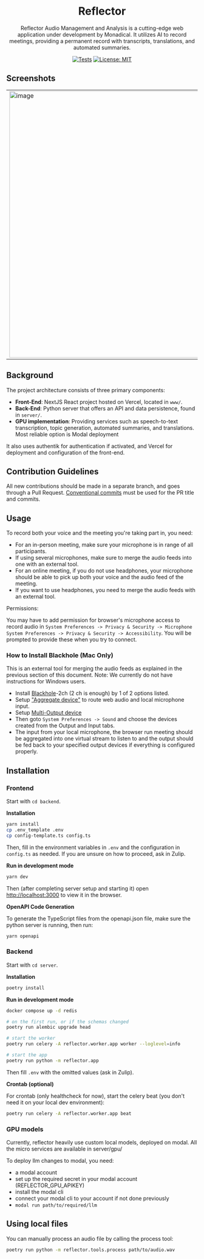 <div align="center">

# Reflector

Reflector Audio Management and Analysis is a cutting-edge web application under development by Monadical. It utilizes AI to record meetings, providing a permanent record with transcripts, translations, and automated summaries.

[![Tests](https://github.com/monadical-sas/cubbi/actions/workflows/pytests.yml/badge.svg?branch=main&event=push)](https://github.com/monadical-sas/cubbi/actions/workflows/pytests.yml)
[![License: MIT](https://img.shields.io/badge/license-AGPL--v3-green.svg)](https://opensource.org/licenses/AGPL-v3)
</div>

## Screenshots
<table>
  <tr>
    <td>
      <a href="https://github.com/user-attachments/assets/3a976930-56c1-47ef-8c76-55d3864309e3">
        <img width="700" alt="image" src="https://github.com/user-attachments/assets/3a976930-56c1-47ef-8c76-55d3864309e3" />
      </a>
    </td>
    <td>
      <a href="https://github.com/user-attachments/assets/bfe3bde3-08af-4426-a9a1-11ad5cd63b33">
        <img width="700" alt="image" src="https://github.com/user-attachments/assets/bfe3bde3-08af-4426-a9a1-11ad5cd63b33" />
      </a>
    </td>
    <td>
      <a href="https://github.com/user-attachments/assets/7b60c9d0-efe4-474f-a27b-ea13bd0fabdc">
        <img width="700" alt="image" src="https://github.com/user-attachments/assets/7b60c9d0-efe4-474f-a27b-ea13bd0fabdc" />
      </a>
    </td>
  </tr>
</table>

## Background

The project architecture consists of three primary components:

- **Front-End**: NextJS React project hosted on Vercel, located in `www/`.
- **Back-End**: Python server that offers an API and data persistence, found in `server/`.
- **GPU implementation**: Providing services such as speech-to-text transcription, topic generation, automated summaries, and translations. Most reliable option is Modal deployment

It also uses authentik for authentication if activated, and Vercel for deployment and configuration of the front-end.

## Contribution Guidelines

All new contributions should be made in a separate branch, and goes through a Pull Request.
[Conventional commits](https://www.conventionalcommits.org/en/v1.0.0/) must be used for the PR title and commits.

## Usage

To record both your voice and the meeting you're taking part in, you need:

- For an in-person meeting, make sure your microphone is in range of all participants.
- If using several microphones, make sure to merge the audio feeds into one with an external tool.
- For an online meeting, if you do not use headphones, your microphone should be able to pick up both your voice and the audio feed of the meeting.
- If you want to use headphones, you need to merge the audio feeds with an external tool.

Permissions:

You may have to add permission for browser's microphone access to record audio in
`System Preferences -> Privacy & Security -> Microphone`
`System Preferences -> Privacy & Security -> Accessibility`. You will be prompted to provide these when you try to connect.

### How to Install Blackhole (Mac Only)

This is an external tool for merging the audio feeds as explained in the previous section of this document.
Note: We currently do not have instructions for Windows users.

- Install [Blackhole](https://github.com/ExistentialAudio/BlackHole)-2ch (2 ch is enough) by 1 of 2 options listed.
- Setup ["Aggregate device"](https://github.com/ExistentialAudio/BlackHole/wiki/Aggregate-Device) to route web audio and local microphone input.
- Setup [Multi-Output device](https://github.com/ExistentialAudio/BlackHole/wiki/Multi-Output-Device)
- Then goto `System Preferences -> Sound` and choose the devices created from the Output and Input tabs.
- The input from your local microphone, the browser run meeting should be aggregated into one virtual stream to listen to and the output should be fed back to your specified output devices if everything is configured properly.

## Installation

### Frontend

Start with `cd backend`.

**Installation**

```bash
yarn install
cp .env_template .env
cp config-template.ts config.ts
```

Then, fill in the environment variables in `.env` and the configuration in `config.ts` as needed. If you are unsure on how to proceed, ask in Zulip.

**Run in development mode**

```bash
yarn dev
```

Then (after completing server setup and starting it) open [http://localhost:3000](http://localhost:3000) to view it in the browser.

**OpenAPI Code Generation**

To generate the TypeScript files from the openapi.json file, make sure the python server is running, then run:

```bash
yarn openapi
```

### Backend

Start with `cd server`.

**Installation**

```bash
poetry install
```

**Run in development mode**

```bash
docker compose up -d redis

# on the first run, or if the schemas changed
poetry run alembic upgrade head

# start the worker
poetry run celery -A reflector.worker.app worker --loglevel=info

# start the app
poetry run python -m reflector.app
```

Then fill `.env` with the omitted values (ask in Zulip).

**Crontab (optional)**

For crontab (only healthcheck for now), start the celery beat (you don't need it on your local dev environment):

```bash
poetry run celery -A reflector.worker.app beat
```

### GPU models

Currently, reflector heavily use custom local models, deployed on modal. All the micro services are available in server/gpu/

To deploy llm changes to modal, you need:
- a modal account
- set up the required secret in your modal account (REFLECTOR_GPU_APIKEY)
- install the modal cli
- connect your modal cli to your account if not done previously
- `modal run path/to/required/llm`

## Using local files

You can manually process an audio file by calling the process tool:

```bash
poetry run python -m reflector.tools.process path/to/audio.wav
```
